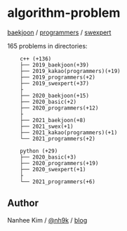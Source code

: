 # algorithm-problem

[baekjoon](https://www.acmicpc.net/) / [programmers](https://programmers.co.kr/learn/challenges) / [swexpert](https://swexpertacademy.com/main/main.do)
  
  
165 problems in directories:

		c++ (+136)
		├── 2019_baekjoon(+39)
		├── 2019_kakao(programmers)(+19)
		├── 2019_programmers(+2)
		├── 2019_swexpert(+37)
		├
		├── 2020_baekjoon(+15)
		├── 2020_basic(+2)
		├── 2020_programmers(+12)
		├
		├── 2021_baekjoon(+8)
		├── 2021_swex(+1)
		├── 2021_kakao(programmers)(+1)
		└── 2021_programmers(+2)

		python (+29)
		├── 2020_basic(+3)
		├── 2020_programmers(+19)
		├── 2020_swexpert(+1)
		├
		└── 2021_programmers(+6)

## Author
Nanhee Kim / [@nh9k](https://github.com/nh9k) / [blog](https://blog.naver.com/kimnanhee97)
